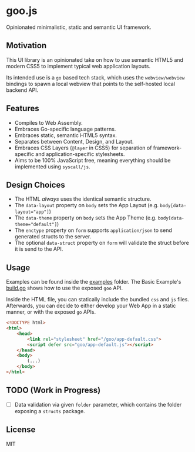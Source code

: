 
# goo.js

Opinionated minimalistic, static and semantic UI framework.


## Motivation

This UI library is an opinionated take on how to use semantic HTML5
and modern CSS5 to implement typical web application layouts.

Its intended use is a `go` based tech stack, which uses the `webview/webview`
bindings to spawn a local webview that points to the self-hosted local
backend API.


## Features

- Compiles to Web Assembly.
- Embraces Go-specific language patterns.
- Embraces static, semantic HTML5 syntax.
- Separates between Content, Design, and Layout.
- Embraces CSS Layers (`@layer` in CSS5) for separation of framework-specific and application-specific stylesheets.
- Aims to be 100% JavaScript free, meaning everything should be implemented using `syscall/js`.


## Design Choices

- The HTML _always_ uses the identical semantic structure.
- The `data-layout` property on `body` sets the App Layout (e.g. `body[data-layout="app"]`)
- The `data-theme` property on `body` sets the App Theme (e.g. `body[data-theme="default"]`)
- The `enctype` property on `form` supports `application/json` to send generated structs to the server.
- The optional `data-struct` property on `form` will validate the struct before it is send to the API.


## Usage

Examples can be found inside the [examples](/examples) folder. The Basic Example's
[build.go](/examples/basic/build.go) shows how to use the exposed `goo` API.

Inside the HTML file, you can statically include the bundled `css` and `js` files.
Afterwards, you can decide to either develop your Web App in a static manner, or
with the exposed `go` APIs.

```html
<!DOCTYPE html>
<html>
	<head>
		<link rel="stylesheet" href="/goo/app-default.css">
		<script defer src="goo/app-default.js"></script>
	</head>
	<body>
		(...)
	</body>
</html>
```

## TODO (Work in Progress)

- [ ] Data validation via given `folder` parameter, which contains the folder exposing a `structs` package.


## License

MIT

